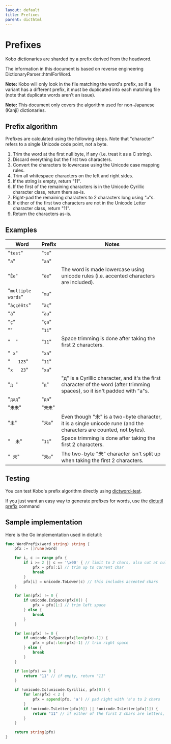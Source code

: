 ```yaml
---
layout: default
title: Prefixes
parent: dicthtml
---
```


# Prefixes
Kobo dictionaries are sharded by a prefix derived from the headword.

The information in this document is based on reverse engineering DictionaryParser::htmlForWord.

**Note:** Kobo will only look in the file matching the word's prefix, so if a variant has a different prefix, it must be duplicated into each matching file (note that duplicate words aren't an issue).

**Note:** This document only covers the algorithm used for non-Japanese (Kanji) dictionaries.

## Prefix algorithm
Prefixes are calculated using the following steps. Note that "character" refers to a single Unicode code point, not a byte.

1. Trim the word at the first null byte, if any (i.e. treat it as a C string).
2. Discard everything but the first two characters.
3. Convert the characters to lowercase using the Unicode case mapping rules.
4. Trim all whitespace characters on the left and right sides.
5. If the string is empty, return "11".
6. If the first of the remaining characters is in the Unicode Cyrillic character class, return them as-is.
7. Right-pad the remaining characters to 2 characters long using "`a`"s.
8. If either of the first two characters are not in the Unicode Letter character class, return "11".
9. Return the characters as-is.

## Examples

<!-- dictutil x -fjson-array word | jq -r '.[] | "| \"`" + .[0] + "`\" | \"`" + .[1] + "`\" | |"' -->

| Word | Prefix | Notes |
| --- | --- | --- |
| "`test`" | "`te`" | |
| "`a`" | "`aa`" | |
| "`Èe`" | "`èe`" | The word is made lowercase using unicode rules (i.e. accented characters are included). |
| "`multiple words`" | "`mu`" | |
| "`àççèñts`" | "`àç`" | |
| "`à`" | "`àa`" | |
| "`ç`" | "`ça`" | |
| "" | "`11`" | |
| "`  `" | "`11`" | Space trimming is done after taking the first 2 characters. |
| "` x`" | "`xa`" | |
| "`   123`" | "`11`" | |
| "`x   23`" | "`xa`" | |
| "`д `" | "`д`" | "д" is a Cyrillic character, and it's the first character of the word (after trimming spaces), so it isn't padded with "a"s. |
| "`дaд`" | "`дa`" | |
| "`未未`" | "`未未`" | |
| "`未`" | "`未a`" | Even though "未" is a two-byte character, it is a single unicode rune (and the characters are counted, not bytes). |
| "`  未`" | "`11`" | Space trimming is done after taking the first 2 characters. |
| "` 未`" | "`未a`" | The two-byte "未" character isn't split up when taking the first 2 characters. |

## Testing
You can test Kobo's prefix algorithm directly using [dictword-test](https://github.com/pgaskin/kobo-mods/tree/master/dictword-test/).

If you just want an easy way to generate prefixes for words, use the [dictutil prefix](../dictutil/prefix.html) command

## Sample implementation
Here is the Go implementation used in dictutil:

```go
func WordPrefix(word string) string {
	pfx := []rune(word)

	for i, c := range pfx {
		if i >= 2 || c == '\x00' { // limit to 2 chars, also cut at null
			pfx = pfx[:i] // trim up to current char
			break
		}
		pfx[i] = unicode.ToLower(c) // this includes accented chars
	}

	for len(pfx) != 0 {
		if unicode.IsSpace(pfx[0]) {
			pfx = pfx[1:] // trim left space
		} else {
			break
		}
	}

	for len(pfx) != 0 {
		if unicode.IsSpace(pfx[len(pfx)-1]) {
			pfx = pfx[:len(pfx)-1] // trim right space
		} else {
			break
		}
	}

	if len(pfx) == 0 {
		return "11" // if empty, return "11"
	}

	if !unicode.Is(unicode.Cyrillic, pfx[0]) {
		for len(pfx) < 2 {
			pfx = append(pfx, 'a') // pad right with 'a's to 2 chars
		}
		if !unicode.IsLetter(pfx[0]) || !unicode.IsLetter(pfx[1]) {
			return "11" // if either of the first 2 chars are letters, return "11"
		}
	}

	return string(pfx)
}
```
